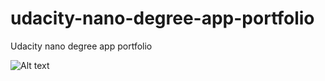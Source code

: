 # udacity-nano-degree-app-portfolio
Udacity nano degree app portfolio

![Alt text](/screenshot/myapps.jpeg?raw=true "My Apps")
